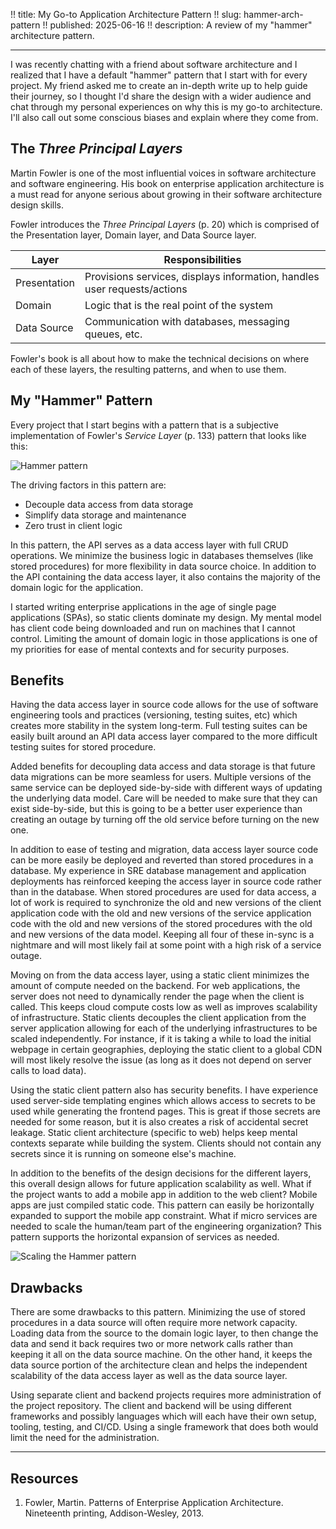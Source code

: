 !! title: My Go-to Application Architecture Pattern
!! slug: hammer-arch-pattern
!! published: 2025-06-16
!! description: A review of my "hammer" architecture pattern.

---

I was recently chatting with a friend about software architecture and I realized that I have a
default "hammer" pattern that I start with for every project. My friend asked me to create an
in-depth write up to help guide their journey, so I thought I'd share the design with a wider
audience and chat through my personal experiences on why this is my go-to architecture. I'll also
call out some conscious biases and explain where they come from.


## The _Three Principal Layers_

Martin Fowler is one of the most influential voices in software architecture and software
engineering. His book on enterprise application architecture is a must read for anyone serious about
growing in their software architecture design skills.

Fowler introduces the _Three Principal Layers_ (p. 20) which is comprised of the Presentation layer,
Domain layer, and Data Source layer.

| Layer | Responsibilities |
| - | - |
| Presentation | Provisions services, displays information, handles user requests/actions |
| Domain | Logic that is the real point of the system |
| Data Source | Communication with databases, messaging queues, etc. |

Fowler's book is all about how to make the technical decisions on where each of these layers, the
resulting patterns, and when to use them.


## My "Hammer" Pattern

Every project that I start begins with a pattern that is a subjective implementation of Fowler's
_Service Layer_ (p. 133) pattern that looks like this:

![Hammer pattern](/posts/0089/hammer-pattern-overview.png)

The driving factors in this pattern are:

- Decouple data access from data storage
- Simplify data storage and maintenance
- Zero trust in client logic

In this pattern, the API serves as a data access layer with full CRUD operations. We minimize the
business logic in databases themselves (like stored procedures) for more flexibility in data source
choice. In addition to the API containing the data access layer, it also contains the majority of
the domain logic for the application. 

I started writing enterprise applications in the age of single page applications (SPAs), so static
clients dominate my design. My mental model has client code being downloaded and run on machines
that I cannot control. Limiting the amount of domain logic in those applications is one of my
priorities for ease of mental contexts and for security purposes.

## Benefits 

Having the data access layer in source code allows for the use of software engineering tools and
practices (versioning, testing suites, etc) which creates more stability in the system long-term.
Full testing suites can be easily built around an API data access layer compared to the more
difficult testing suites for stored procedure.

Added benefits for decoupling data access and data storage is that future data migrations can be
more seamless for users. Multiple versions of the same service can be deployed side-by-side with
different ways of updating the underlying data model. Care will be needed to make sure that they can
exist side-by-side, but this is going to be a better user experience than creating an outage by
turning off the old service before turning on the new one.

In addition to ease of testing and migration, data access layer source code can be more easily be
deployed and reverted than stored procedures in a database. My experience in SRE database management
and application deployments has reinforced keeping the access layer in source code rather than in
the database. When stored procedures are used for data access, a lot of work is required to
synchronize the old and new versions of the client application code with the old and new versions of
the service application code with the old and new versions of the stored procedures with the old and
new versions of the data model. Keeping all four of these in-sync is a nightmare and will most
likely fail at some point with a high risk of a service outage.

Moving on from the data access layer, using a static client minimizes the amount of compute needed
on the backend. For web applications, the server does not need to dynamically render the page when
the client is called. This keeps cloud compute costs low as well as improves scalability of
infrastructure. Static clients decouples the client application from the server application allowing
for each of the underlying infrastructures to be scaled independently. For instance, if it is taking
a while to load the initial webpage in certain geographies, deploying the static client to a global
CDN will most likely resolve the issue (as long as it does not depend on server calls to load data).

Using the static client pattern also has security benefits. I have experience used server-side
templating engines which allows access to secrets to be used while generating the frontend pages.
This is great if those secrets are needed for some reason, but it is also creates a risk of
accidental secret leakage. Static client architecture (specific to web) helps keep mental contexts
separate while building the system. Clients should not contain any secrets since it is running on
someone else's machine.

In addition to the benefits of the design decisions for the different layers, this overall design
allows for future application scalability as well. What if the project wants to add a mobile app in
addition to the web client? Mobile apps are just compiled static code. This pattern can easily be
horizontally expanded to support the mobile app constraint. What if micro services are needed to
scale the human/team part of the engineering organization? This pattern supports the horizontal
expansion of services as needed.

![Scaling the Hammer pattern](/posts/0089/hammer-pattern-scaling.png)


## Drawbacks

There are some drawbacks to this pattern. Minimizing the use of stored procedures in a data source
will often require more network capacity. Loading data from the source to the domain logic layer, to
then change the data and send it back requires two or more network calls rather than keeping it all
on the data source machine. On the other hand, it keeps the data source portion of the architecture
clean and helps the independent scalability of the data access layer as well as the data source
layer.

Using separate client and backend projects requires more administration of the project repository.
The client and backend will be using different frameworks and possibly languages which will each
have their own setup, tooling, testing, and CI/CD. Using a single framework that does both would
limit the need for the administration.


---

## Resources

1. Fowler, Martin. Patterns of Enterprise Application Architecture. Nineteenth printing, Addison-Wesley, 2013.

